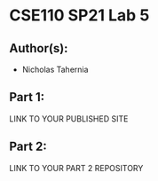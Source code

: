 # CSE110 SP21 Lab 5

## Author(s):
- Nicholas Tahernia

## Part 1:

LINK TO YOUR PUBLISHED SITE

## Part 2:

LINK TO YOUR PART 2 REPOSITORY